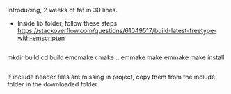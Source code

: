 Introducing, 2 weeks of faf in 30 lines.

- Inside lib folder, follow these steps
https://stackoverflow.com/questions/61049517/build-latest-freetype-with-emscripten
>```
mkdir build
cd build
emcmake cmake ..
emmake make
emmake make install
>```

If include header files are missing in project, copy them from the include folder in the downloaded folder.